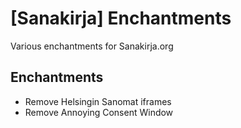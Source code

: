 # [Sanakirja] Enchantments

Various enchantments for Sanakirja.org

## Enchantments

* Remove Helsingin Sanomat iframes
* Remove Annoying Consent Window